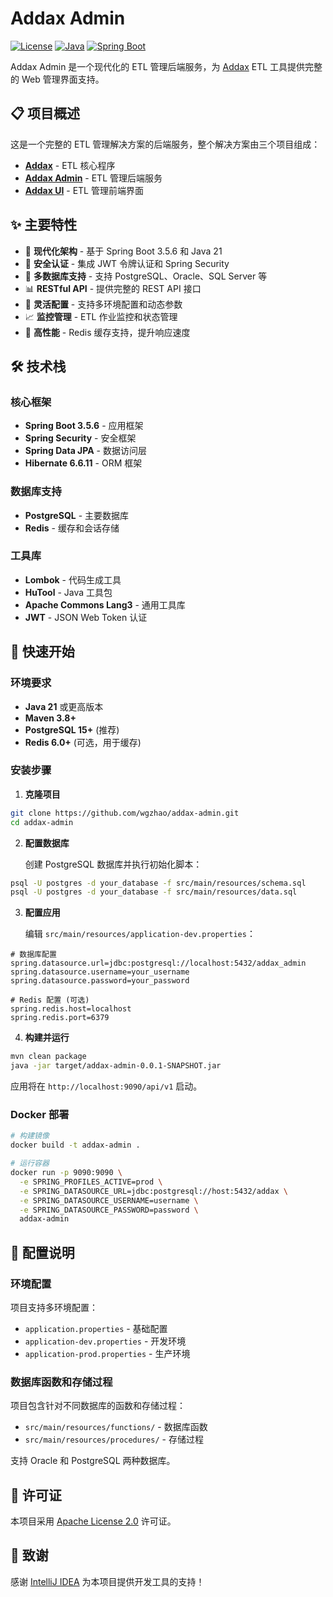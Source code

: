 # Addax Admin

[![License](https://img.shields.io/badge/License-Apache%202.0-blue.svg)](https://opensource.org/licenses/Apache-2.0)
[![Java](https://img.shields.io/badge/Java-21-orange.svg)](https://openjdk.java.net/)
[![Spring Boot](https://img.shields.io/badge/Spring%20Boot-3.2.2-green.svg)](https://spring.io/projects/spring-boot)

Addax Admin 是一个现代化的 ETL 管理后端服务，为 [Addax](https://github.com/wgzhao/addax) ETL 工具提供完整的 Web 管理界面支持。

## 📋 项目概述

这是一个完整的 ETL 管理解决方案的后端服务，整个解决方案由三个项目组成：

- **[Addax](https://github.com/wgzhao/addax)** - ETL 核心程序
- **[Addax Admin](https://github.com/wgzhao/addax-admin)** - ETL 管理后端服务
- **[Addax UI](https://github.com/wgzhao/addax-ui)** - ETL 管理前端界面

## ✨ 主要特性

- 🚀 **现代化架构** - 基于 Spring Boot 3.5.6 和 Java 21
- 🔐 **安全认证** - 集成 JWT 令牌认证和 Spring Security
- 💾 **多数据库支持** - 支持 PostgreSQL、Oracle、SQL Server 等
- 📊 **RESTful API** - 提供完整的 REST API 接口
- 🔧 **灵活配置** - 支持多环境配置和动态参数
- 📈 **监控管理** - ETL 作业监控和状态管理
- 🎯 **高性能** - Redis 缓存支持，提升响应速度

## 🛠 技术栈

### 核心框架
- **Spring Boot 3.5.6** - 应用框架
- **Spring Security** - 安全框架
- **Spring Data JPA** - 数据访问层
- **Hibernate 6.6.11** - ORM 框架

### 数据库支持
- **PostgreSQL** - 主要数据库
- **Redis** - 缓存和会话存储

### 工具库
- **Lombok** - 代码生成工具
- **HuTool** - Java 工具包
- **Apache Commons Lang3** - 通用工具库
- **JWT** - JSON Web Token 认证

## 🚀 快速开始

### 环境要求

- **Java 21** 或更高版本
- **Maven 3.8+**
- **PostgreSQL 15+** (推荐)
- **Redis 6.0+** (可选，用于缓存)

### 安装步骤

1. **克隆项目**
```bash
git clone https://github.com/wgzhao/addax-admin.git
cd addax-admin
```

2. **配置数据库**
   
   创建 PostgreSQL 数据库并执行初始化脚本：
```bash
psql -U postgres -d your_database -f src/main/resources/schema.sql
psql -U postgres -d your_database -f src/main/resources/data.sql
```

3. **配置应用**
   
   编辑 `src/main/resources/application-dev.properties`：
```properties
# 数据库配置
spring.datasource.url=jdbc:postgresql://localhost:5432/addax_admin
spring.datasource.username=your_username
spring.datasource.password=your_password

# Redis 配置 (可选)
spring.redis.host=localhost
spring.redis.port=6379
```

4. **构建并运行**
```bash
mvn clean package
java -jar target/addax-admin-0.0.1-SNAPSHOT.jar
```

应用将在 `http://localhost:9090/api/v1` 启动。

### Docker 部署

```bash
# 构建镜像
docker build -t addax-admin .

# 运行容器
docker run -p 9090:9090 \
  -e SPRING_PROFILES_ACTIVE=prod \
  -e SPRING_DATASOURCE_URL=jdbc:postgresql://host:5432/addax \
  -e SPRING_DATASOURCE_USERNAME=username \
  -e SPRING_DATASOURCE_PASSWORD=password \
  addax-admin
```

## 🔧 配置说明

### 环境配置

项目支持多环境配置：

- `application.properties` - 基础配置
- `application-dev.properties` - 开发环境
- `application-prod.properties` - 生产环境

### 数据库函数和存储过程

项目包含针对不同数据库的函数和存储过程：

- `src/main/resources/functions/` - 数据库函数
- `src/main/resources/procedures/` - 存储过程

支持 Oracle 和 PostgreSQL 两种数据库。

## 📝 许可证

本项目采用 [Apache License 2.0](LICENSE) 许可证。


## 🙏 致谢

感谢 [IntelliJ IDEA](https://jetbrains.com) 为本项目提供开发工具的支持！

